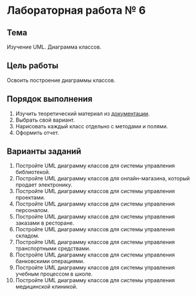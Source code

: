 # Лабораторная работа № 6

## Тема

Изучение UML. Диаграмма классов.

## Цель работы

Освоить построение диаграммы классов.

## Порядок выполнения

1. Изучить теоретический материал из [документации](https://mermaid.js.org/intro/getting-started.html).
2. Выбрать свой вариант.
3. Нарисовать каждый класс отдельно с методами и полями.
4. Оформить отчет.

## Варианты заданий

1. Постройте UML диаграмму классов для системы управления библиотекой.
2. Постройте UML диаграмму классов для онлайн-магазина, который продает электронику.
3. Постройте UML диаграмму классов для системы управления проектами.
4. Постройте UML диаграмму классов для системы управления персоналом.
5. Постройте UML диаграмму классов для системы управления заказами в ресторане.
6. Постройте UML диаграмму классов для системы управления складом.
7. Постройте UML диаграмму классов для системы управления транспортными средствами.
8. Постройте UML диаграмму классов для системы управления банковскими операциями.
9. Постройте UML диаграмму классов для системы управления учебным процессом в школе.
10. Постройте UML диаграмму классов для системы управления медицинской клиникой.
